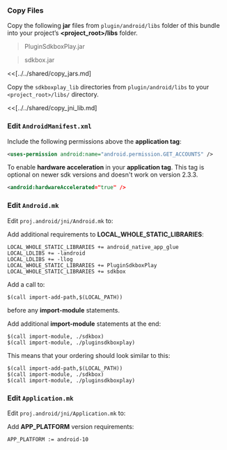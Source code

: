 ### Copy Files
Copy the following __jar__ files from `plugin/android/libs` folder of this
bundle into your project’s __<project_root>/libs__ folder.

> PluginSdkboxPlay.jar

> sdkbox.jar


<<[../../shared/copy_jars.md]

Copy the `sdkboxplay_lib` directories from `plugin/android/libs` to your `<project_root>/libs/` directory.

<<[../../shared/copy_jni_lib.md]


### Edit `AndroidManifest.xml`
Include the following permissions above the __application tag__:
```xml
<uses-permission android:name="android.permission.GET_ACCOUNTS" />
```

To enable __hardware acceleration__ in your __application tag__. This tag is
optional on newer sdk versions and doesn't work on version 2.3.3.
```xml
<android:hardwareAccelerated="true" />
```

### Edit `Android.mk`
Edit `proj.android/jni/Android.mk` to:

Add additional requirements to __LOCAL_WHOLE_STATIC_LIBRARIES__:
```
LOCAL_WHOLE_STATIC_LIBRARIES += android_native_app_glue
LOCAL_LDLIBS += -landroid
LOCAL_LDLIBS += -llog
LOCAL_WHOLE_STATIC_LIBRARIES += PluginSdkboxPlay
LOCAL_WHOLE_STATIC_LIBRARIES += sdkbox
```

Add a call to:
```
$(call import-add-path,$(LOCAL_PATH))
```
before any __import-module__ statements.

Add additional __import-module__ statements at the end:
```
$(call import-module, ./sdkbox)
$(call import-module, ./pluginsdkboxplay)
```

This means that your ordering should look similar to this:
```
$(call import-add-path,$(LOCAL_PATH))
$(call import-module, ./sdkbox)
$(call import-module, ./pluginsdkboxplay)
```

### Edit `Application.mk`
Edit `proj.android/jni/Application.mk` to:

Add __APP_PLATFORM__ version requirements:
```
APP_PLATFORM := android-10
```

